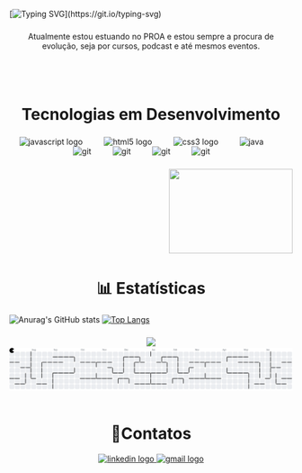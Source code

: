 

[![Typing SVG](https://readme-typing-svg.herokuapp.com/?color=ffff&size=35&center=true&vCenter=true&width=1000&lines=🧑🏽‍💻+Olá,+Meu+Nome+é+Victor+Ramon;Sou+Desenvolvedor+Full-Stack.;Sejam+Bem-Vindos!!!!)](https://git.io/typing-svg)

###

<p align="center">Atualmente estou estuando no PROA e estou sempre a procura de evolução, seja por cursos, podcast e até mesmos eventos.</p>

###
<br></br>

<h1 align="center"> Tecnologias em Desenvolvimento </h1>

###

<div align="center">
  <img src="https://cdn.jsdelivr.net/gh/devicons/devicon/icons/javascript/javascript-original.svg" height="40" alt="javascript logo"  />
  <img width="30" />
  <img src="https://cdn.jsdelivr.net/gh/devicons/devicon/icons/html5/html5-original.svg" height="40" alt="html5 logo"  />
  <img width="30" />
  <img src="https://cdn.jsdelivr.net/gh/devicons/devicon/icons/css3/css3-original.svg" height="40" alt="css3 logo"  />
  <img width="30" />
  <img src="https://cdn.jsdelivr.net/gh/devicons/devicon@latest/icons/java/java-original.svg" height="40" alt="java"/>
  <img width="30" />
  <img src="https://icongr.am/devicon/git-original.svg?size=128&color=currentColor" height="40" alt="git"/>
  <img width="30" />
  <img src="https://icongr.am/devicon/nodejs-original-wordmark.svg?size=128&color=currentColor" height="40" alt="git"/>
  <img width="30" />
  <img src="https://icongr.am/devicon/react-original-wordmark.svg?size=128&color=currentColor" height="40" alt="git"/>
  <img width="30" />
  <img src="https://icongr.am/devicon/mysql-original-wordmark.svg?size=128&color=currentColor" height="40" alt="git"/>
  <img width="30" />
</div>

###

<div align="right">  
<img align="rigth" height="150" width="220" src="https://media0.giphy.com/media/v1.Y2lkPTc5MGI3NjExdGwwYWZwbTVyeG90bXRlbDRyajNmZ3kxcnM3MHQzN3AyNXVnMTB0ciZlcD12MV9pbnRlcm5hbF9naWZfYnlfaWQmY3Q9Zw/1eEH7dQ2xwN95RwGQf/giphy.gif"/>
</div>

###

<h1 align="center">📊 Estatísticas</h1>

![Anurag's GitHub stats](https://github-readme-stats.vercel.app/api?username=vctramon&theme=shadow_red&show_icons=true&bg_color=000&text_color=ffff&icon_color=ff0000&title_color=ff0000&border_color=ff0000&align="left"&width="200")
[![Top Langs](https://github-readme-stats.vercel.app/api/top-langs/?username=vctramon&layout=donut&bg_color=000&text_color=ffff&icon_color=ff0000&title_color=ff0000&border_color=ff0000)](https://github.com/vctramon/github-readme-stats&align="right"&width="200")

###

<div align="center">  
  <img  height="150" src="https://media.giphy.com/media/dvZhpj2pTAsKqtHuEU/giphy.gif?cid=ecf05e47mpcxp39568sizql48oc3po9ruh7iq9xcl7lcu7tw&ep=v1_gifs_related&rid=giphy.gif&ct=g"/>                    
</div>

<picture align="center">
  <source media="(prefers-color-scheme: dark)" srcset="https://raw.githubusercontent.com/vctramon/vctramon/output/pacman-contribution-graph-dark.svg">
  <source media="(prefers-color-scheme: light)" srcset="https://raw.githubusercontent.com/vctramon/vctramon/output/pacman-contribution-graph.svg">
  <img alt="pacman contribution graph" src="https://raw.githubusercontent.com/vctramon/vctramon/output/pacman-contribution-graph.svg">
</picture>
<br></br>

<h1 align="center">📱Contatos</h1>

<div align="center">
  <a href="https://www.linkedin.com/in/victor-ramon-vr/"  target="_blank">
    <img src="https://raw.githubusercontent.com/maurodesouza/profile-readme-generator/master/src/assets/icons/social/linkedin/default.svg" width="70" height="40" alt="linkedin logo"  />
  </a>
  <a href="mailto:victor.ramon.777@gmail.com?subject=victor.ramon.777@gmail.com&body=victor.ramon.777@gmail.com" target="_blank">
    <img src="https://raw.githubusercontent.com/maurodesouza/profile-readme-generator/master/src/assets/icons/social/gmail/default.svg" width="70" height="40" alt="gmail logo"  />
  </a>
   
</div>

###
